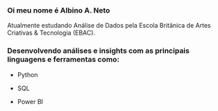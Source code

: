 ### Oi meu nome é Albino A. Neto
Atualmente estudando Análise de Dados pela Escola Britânica de Artes Criativas & Tecnologia (EBAC).

### Desenvolvendo análises e insights com as principais linguagens e ferramentas como:

- Python

- SQL

- Power BI


